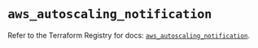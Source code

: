 # `aws_autoscaling_notification`

Refer to the Terraform Registry for docs: [`aws_autoscaling_notification`](https://registry.terraform.io/providers/hashicorp/aws/6.16.0/docs/resources/autoscaling_notification).

